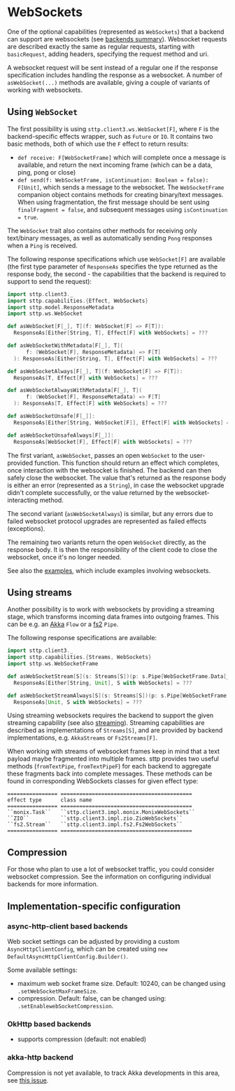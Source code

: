 # WebSockets

One of the optional capabilities (represented as `WebSockets`) that a backend can support are websockets (see [backends summary](backends/summary.md)). Websocket requests are described exactly the same as regular requests, starting with `basicRequest`, adding headers, specifying the request method and uri.

A websocket request will be sent instead of a regular one if the response specification includes handling the response as a websocket. A number of `asWebSocket(...)` methods are available, giving a couple of variants of working with websockets.

## Using `WebSocket`

The first possibility is using `sttp.client3.ws.WebSocket[F]`, where `F` is the backend-specific effects wrapper, such as `Future` or `IO`. It contains two basic methods, both of which use the `F` effect to return results:
 
* `def receive: F[WebSocketFrame]` which will complete once a message is available, and return the next incoming frame (which can be a data, ping, pong or close)
* `def send(f: WebSocketFrame, isContinuation: Boolean = false): F[Unit]`, which sends a message to the websocket. The `WebSocketFrame` companion object contains methods for creating binary/text messages. When using fragmentation, the first message should be sent using `finalFragment = false`, and subsequent messages using `isContinuation = true`.
 
The `WebSocket` trait also contains other methods for receiving only text/binary messages, as well as automatically sending `Pong` responses when a `Ping` is received.

The following response specifications which use `WebSocket[F]` are available (the first type parameter of `ResponseAs` specifies the type returned as the response body, the second - the capabilities that the backend is required to support to send the request):

```scala
import sttp.client3._
import sttp.capabilities.{Effect, WebSockets}
import sttp.model.ResponseMetadata
import sttp.ws.WebSocket

def asWebSocket[F[_], T](f: WebSocket[F] => F[T]): 
  ResponseAs[Either[String, T], Effect[F] with WebSockets] = ???

def asWebSocketWithMetadata[F[_], T](
      f: (WebSocket[F], ResponseMetadata) => F[T]
  ): ResponseAs[Either[String, T], Effect[F] with WebSockets] = ???

def asWebSocketAlways[F[_], T](f: WebSocket[F] => F[T]): 
  ResponseAs[T, Effect[F] with WebSockets] = ???

def asWebSocketAlwaysWithMetadata[F[_], T](
      f: (WebSocket[F], ResponseMetadata) => F[T]
  ): ResponseAs[T, Effect[F] with WebSockets] = ???

def asWebSocketUnsafe[F[_]]: 
  ResponseAs[Either[String, WebSocket[F]], Effect[F] with WebSockets] = ???

def asWebSocketUnsafeAlways[F[_]]: 
  ResponseAs[WebSocket[F], Effect[F] with WebSockets] = ???
```

The first variant, `asWebSocket`, passes an open `WebSocket` to the user-provided function. This function should return an effect which completes, once interaction with the websocket is finished. The backend can then safely close the websocket. The value that's returned as the response body is either an error (represented as a `String`), in case the websocket upgrade didn't complete successfully, or the value returned by the websocket-interacting method. 

The second variant (`asWebSocketAlways`) is similar, but any errors due to failed websocket protocol upgrades are represented as failed effects (exceptions).

The remaining two variants return the open `WebSocket` directly, as the response body. It is then the responsibility of the client code to close the websocket, once it's no longer needed.

See also the [examples](examples.md), which include examples involving websockets.

## Using streams

Another possibility is to work with websockets by providing a streaming stage, which transforms incoming data frames into outgoing frames. This can be e.g. an [Akka](backends/akka.md) `Flow` or a [fs2](backends/fs2.md) `Pipe`.

The following response specifications are available: 

```scala
import sttp.client3._
import sttp.capabilities.{Streams, WebSockets}
import sttp.ws.WebSocketFrame

def asWebSocketStream[S](s: Streams[S])(p: s.Pipe[WebSocketFrame.Data[_], WebSocketFrame]): 
  ResponseAs[Either[String, Unit], S with WebSockets] = ???

def asWebSocketStreamAlways[S](s: Streams[S])(p: s.Pipe[WebSocketFrame.Data[_], WebSocketFrame]): 
  ResponseAs[Unit, S with WebSockets] = ???
```

Using streaming websockets requires the backend to support the given streaming capability (see also [streaming](requests/streaming.md)). Streaming capabilities are described as implementations of `Streams[S]`, and are provided by backend implementations, e.g. `AkkaStreams` or `Fs2Streams[F]`.

When working with streams of websocket frames keep in mind that a text payload maybe fragmented into multiple frames.
sttp provides two useful methods (`fromTextPipe`, `fromTextPipeF`) for each backend to aggregate these fragments back into complete messages.
These methods can be found in corresponding WebSockets classes for given effect type:

```eval_rst
================ ==========================================
effect type      class name
================ ==========================================
``monix.Task``   ``sttp.client3.impl.monix.MonixWebSockets``   
``ZIO``          ``sttp.client3.impl.zio.ZioWebSockets``
``fs2.Stream``   ``sttp.client3.impl.fs2.Fs2WebSockets``
================ ==========================================
```

## Compression

For those who plan to use a lot of websocket traffic, you could consider websocket compression. See the information on
configuring individual backends for more information.

## Implementation-specific configuration

### async-http-client based backends

Web socket settings can be adjusted by providing a custom `AsyncHttpClientConfig`, which can be created using 
`new DefaultAsyncHttpClientConfig.Builder()`. 

Some available settings:

* maximum web socket frame size. Default: 10240, can be changed using `.setWebSocketMaxFrameSize`. 
* compression. Default: false, can be changed using: `.setEnablewebSocketCompression`.

### OkHttp based backends

* supports compression (default: not enabled)

### akka-http backend

Compression is not yet available, to track Akka developments in this area, see [this issue](https://github.com/akka/akka-http/issues/659).  